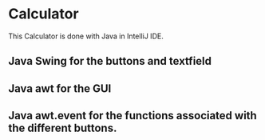 # Calculator

This Calculator is done with Java in IntelliJ IDE.

## Java Swing for the buttons and textfield
## Java awt for the GUI
## Java awt.event for the functions associated with the different buttons.
